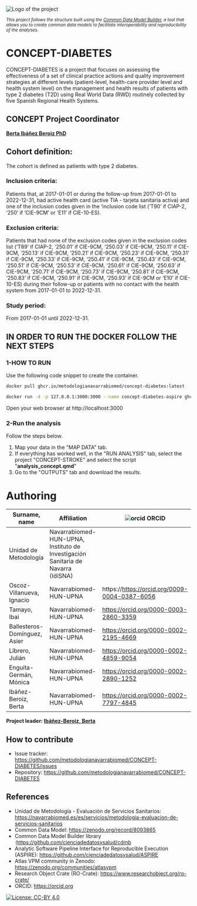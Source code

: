 ![Logo of the project](https://cienciadedatosysalud.org/wp-content/uploads/CONCEPT-h-color.png)

<small><i>This project follows the structure built using the [Common Data Model Builder](https://github.com/cienciadedatosysalud/cdmb), a tool that allows you to create common data models to facilitate interoperability and reproducibility of the analyses.</i></small>


# CONCEPT-DIABETES 
CONCEPT-DIABETES is a project that focuses on assessing the effectiveness of a set of clinical practice actions and quality improvement strategies at different levels (patient-level, health-care provider level and health system level) on the management and health results of patients with type 2 diabetes (T2D) using Real World Data (RWD) routinely collected by five Spanish Regional Health Systems.

## CONCEPT Project Coordinator
**[Berta Ibáñez Beroiz PhD](https://orcid.org/0000-0002-7797-4845)**

## Cohort definition:

The cohort is defined as patients with type 2 diabetes.

### Inclusion criteria: 

Patients that, at 2017-01-01 or during the follow-up from 2017-01-01 to 2022-12-31, had active health card (active TIA - tarjeta sanitaria activa) and one of the inclusion codes given in the ‘inclusion code list (’T90’ if CIAP-2, ‘250’ if ‘CIE-9CM’ or ‘E11’ if CIE-10-ES).

### Exclusion criteria: 

Patients that had none of the exclusion codes given in the exclusion codes list (‘T89’ if CIAP-2, ‘250.01’ if CIE-9CM, ‘250.03’ if CIE-9CM, ‘250.11’ if CIE-9CM, ‘250.13’ if CIE-9CM, ‘250.21’ if CIE-9CM, ‘250.23’ if CIE-9CM, ‘250.31’ if CIE-9CM, ‘250.33’ if CIE-9CM, ‘250.41’ if CIE-9CM, ‘250.43’ if CIE-9CM, ‘250.51’ if CIE-9CM, ‘250.53’ if CIE-9CM, ‘250.61’ if CIE-9CM, ‘250.63’ if CIE-9CM, ‘250.71’ if CIE-9CM, ‘250.73’ if CIE-9CM, ‘250.81’ if CIE-9CM, ‘250.83’ if CIE-9CM, ‘250.91’ if CIE-9CM, ‘250.93’ if CIE-9CM or ‘E10’ if CIE-10-ES) during their follow-up or patients with no contact with the health system from 2017-01-01 to 2022-12-31.

### Study period: 
From 2017-01-01 until 2022-12-31.

## IN ORDER TO RUN THE DOCKER FOLLOW THE NEXT STEPS

### 1-HOW TO RUN
Use the following code snippet to create the container.
```bash
docker pull ghcr.io/metodologianavarrabiomed/concept-diabetes:latest

docker run -d -p 127.0.0.1:3000:3000 --name concept-diabetes-aspire ghcr.io/metodologianavarrabiomed/concept-diabetes:latest

```
Open your web browser at http://localhost:3000

### 2-Run the analysis

Follow the steps below.
  1. Map your data in the "MAP DATA" tab.
  2. If everything has worked well, in the "RUN ANALYSIS" tab, select the project "CONCEPT-STROKE" and select the script "**analysis_concept.qmd**"
  3. Go to the "OUTPUTS" tab and download the results.

# Authoring

| Surname, name | Affiliation | ![orcid](https://orcid.org/sites/default/files/images/orcid_16x16.png) ORCID |
|---------------|-------------|------------------------------------------------------------------------------|
| Unidad de Metodología | Navarrabiomed-HUN-UPNA, Instituto de Investigación Sanitaria de Navarra (IdiSNA) | |
| Oscoz-Villanueva, Ignacio | Navarrabiomed-HUN-UPNA| https://https://orcid.org/0009-0004-0387-6056 |
| Tamayo, Ibai | Navarrabiomed-HUN-UPNA | https://orcid.org/0000-0003-2860-3359 |
| Ballesteros-Domínguez, Asier | Navarrabiomed-HUN-UPNA | https://orcid.org/0000-0002-2195-4669 |
| Librero, Julián | Navarrabiomed-HUN-UPNA | https://orcid.org/0000-0002-4859-9054 |
| Enguita-Germán, Mónica | Navarrabiomed-HUN-UPNA | https://orcid.org/0000-0002-2890-1252 |
| Ibáñez-Beroiz, Berta | Navarrabiomed-HUN-UPNA | https://orcid.org/0000-0002-7797-4845 |
__Project leader: [Ibáñez-Beroiz, Berta](https://https://orcid.org/0000-0002-7797-4845)__


## How to contribute
- Issue tracker: https://github.com/metodologianavarrabiomed/CONCEPT-DIABETES/issues
- Repository: https://github.com/metodologianavarrabiomed/CONCEPT-DIABETES

## References
- Unidad de Metodología - Evaluación de Servicios Sanitarios: https://navarrabiomed.es/es/servicios/metodologia-evaluacion-de-servicios-sanitarios
- Common Data Model: https://zenodo.org/record/8093865
- Common Data Model Builder library :https://github.com/cienciadedatosysalud/cdmb
- Analytic Software Pipeline Interface for Reproducible Execution (ASPIRE): https://github.com/cienciadedatosysalud/ASPIRE
- Atlas VPM community in Zenodo: https://zenodo.org/communities/atlasvpm
- Research Object Crate (RO-Crate): https://www.researchobject.org/ro-crate/
- ORCID: https://orcid.org
 
<a href="https://creativecommons.org/licenses/by/4.0/" target="_blank" ><img src="https://img.shields.io/badge/license-CC--BY%204.0-lightgrey" alt="License: CC-BY 4.0"></a>
